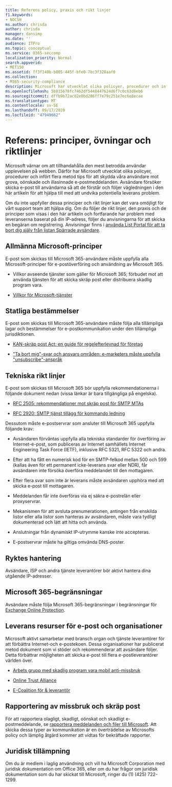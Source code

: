 ```yaml
---
title: Referens policy, praxis och rikt linjer
f1.keywords:
- NOCSH
ms.author: chrisda
author: chrisda
manager: dansimp
ms.date: ''
audience: ITPro
ms.topic: conceptual
ms.service: O365-seccomp
localization_priority: Normal
search.appverid:
- MET150
ms.assetid: ff3f140b-b005-445f-bfe0-7bc3f328aaf0
ms.collection:
- M365-security-compliance
description: Microsoft har utvecklat olika policyer, procedurer och infört flera metod tips för att skydda våra användare mot grova och oönskade e-postmeddelanden.
ms.openlocfilehash: 5b815678fc7462df5448447624d6f7c0c63d6eb6
ms.sourcegitcommit: dffb9b72acd2e0bd286ff7e79c251e7ec6e8ecae
ms.translationtype: MT
ms.contentlocale: sv-SE
ms.lasthandoff: 09/17/2020
ms.locfileid: "47949662"
---
```

# <a name="reference-policies-practices-and-guidelines"></a>Referens: principer, övningar och riktlinjer

Microsoft värnar om att tillhandahålla den mest betrodda användar upplevelsen på webben. Därför har Microsoft utvecklat olika policyer, procedurer och infört flera metod tips för att skydda våra användare mot grova, oönskade och illasinnade e-postmeddelanden. Avsändare försöker skicka e-post till användarna så att de förstår och följer vägledningen i den här artikeln för att hjälpa till med att undvika potentiella leverans problem.

Om du inte uppfyller dessa principer och rikt linjer kan det vara omöjligt för vårt support team att hjälpa dig. Om du följer de rikt linjer, den praxis och de principer som visas i den här artikeln och fortfarande har problem med leveranserna baserat på din IP-adress, följer du anvisningarna för att skicka en begäran om registrering. Anvisningar finns i [använda List Portal för att ta bort dig själv från listan Spärrade avsändare](use-the-delist-portal-to-remove-yourself-from-the-office-365-blocked-senders-lis.md).

## <a name="general-microsoft-policies"></a>Allmänna Microsoft-principer

E-post som skickas till Microsoft 365-användare måste uppfylla alla Microsoft-principer för e-postöverföring och användning av Microsoft 365.

- Villkor avseende tjänster som gäller för Microsoft 365; förbudet mot att använda tjänsten för att skicka skräp post eller distribuera skadlig program vara.

- [Villkor för Microsoft-tjänster](https://www.microsoft.com/servicesagreement/)

## <a name="governmental-regulations"></a>Statliga bestämmelser

E-post som skickas till Microsoft 365-användare måste följa alla tillämpliga lagar och bestämmelser för e-postkommunikation under den tillämpliga jurisdiktionen.

- [KAN-skräp post Act: en guide för regelefterlevnad för företag](https://www.ftc.gov/tips-advice/business-center/guidance/can-spam-act-compliance-guide-business)

- ["Ta bort mig"-svar och ansvars områden: e-marketers måste uppfylla "unsubscribe"-anspråk](https://www.lawpublish.com/ftc-emai-marketers-unsubscribe-claims.html)

## <a name="technical-guidelines"></a>Tekniska rikt linjer

E-post som skickas till Microsoft 365 bör uppfylla rekommendationerna i följande dokument nedan (vissa länkar är bara tillgängliga på engelska).

- [RFC 2505: rekommendationer mot skräp post för SMTP MTAs](https://www.ietf.org/rfc/rfc2505.txt)

- [RFC 2920: SMTP tjänst tillägg för kommando ledning](https://www.ietf.org/rfc/rfc2920.txt)

Dessutom måste e-postservrar som ansluter till Microsoft 365 uppfylla följande krav:

- Avsändaren förväntas uppfylla alla tekniska standarder för överföring av Internet-e-post, som publiceras av Internet samhällets Internet Engineering Task Force (IETF), inklusive RFC 5321, RFC 5322 och andra.

- Efter att ha fått en numerisk kod för en SMTP-felkod mellan 500 och 599 (kallas även för ett permanent icke-leverans svar eller NDR), får avsändaren inte försöka överföra meddelandet till den mottagaren.

- Efter flera svar som inte är leverans måste avsändaren upphöra med att skicka e-post till mottagaren.

- Meddelanden får inte överföras via ej säkra e-postrelän eller proxyservrar.

- Mekanismen för att avsluta prenumerationen, antingen från enskilda listor eller alla listor som hanteras av avsändaren, måste vara tydligt dokumenterad och lätt att hitta och använda.

- Anslutningar från dynamiskt IP-utrymme kanske inte accepteras.

- E-postservrar måste ha giltiga omvända DNS-poster.

## <a name="reputation-management"></a>Ryktes hantering

Avsändare, ISP och andra tjänste leverantörer bör aktivt hantera dina utgående IP-adresser.

## <a name="microsoft-365-limits"></a>Microsoft 365-begränsningar

Avsändare måste följa Microsoft 365-begränsningar i begränsningar för [Exchange Online Protection](https://docs.microsoft.com/office365/servicedescriptions/exchange-online-protection-service-description/exchange-online-protection-limits).

## <a name="email-delivery-resources-and-organizations"></a>Leverans resurser för e-post och organisationer

Microsoft aktivt samarbetar med bransch organ och tjänste leverantörer för att förbättra Internet-och e-postekoen. Dessa organisationer har publicerat metod dokument som vi stöder och rekommenderar att avsändare följer. Detta förbättrar möjligheten att skicka e-post till flera e-postleverantörer världen över.

- [Arbets grupp med skadlig program vara mobil anti-missbruk](https://www.m3aawg.org/)

- [Online Trust Alliance](https://www.otalliance.org/resources)

- [E-Coalition för & leverantör](https://www.espcoalition.org/)

## <a name="abuse-and-spam-reporting"></a>Rapportering av missbruk och skräp post

För att rapportera olagligt, skadligt, oönskat och skadligt e-postmeddelande, se [rapportera meddelanden och filer till Microsoft](report-junk-email-messages-to-microsoft.md). Att skicka dessa typer av kommunikation är en överträdelse av Microsofts policy och lämplig åtgärd kommer att vidtas för bekräftade rapporter.

## <a name="law-enforcement"></a>Juridisk tillämpning

Om du är medlem i laglig användning och vill ha Microsoft Corporation med juridisk dokumentation om Office 365, eller om du har frågor om juridisk dokumentation som du har skickat till Microsoft, ringer du (1) (425) 722-1299.
